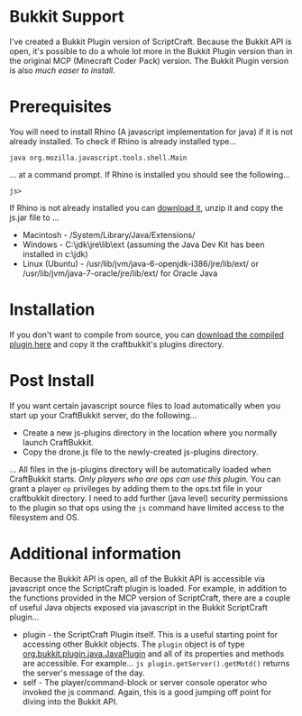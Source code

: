 Bukkit Support
==============

I've created a Bukkit Plugin version of ScriptCraft. Because the Bukkit API is open, it's possible to do a whole lot more in the Bukkit Plugin version than in the original MCP (Minecraft Coder Pack) version.
The Bukkit Plugin version is also *much easer to install*.

Prerequisites
=============
You will need to install Rhino (A javascript implementation for java) if it is not already installed. 
To check if Rhino is already installed type...

    java org.mozilla.javascript.tools.shell.Main 
    
... at a command prompt. If Rhino is installed you should see the following...

    js> 
    
If Rhino is not already installed you can [download it][1], unzip it and copy the js.jar file to ...

 * Macintosh - /System/Library/Java/Extensions/
 * Windows - C:\jdk\jre\lib\ext (assuming the Java Dev Kit has been installed in c:\jdk)
 * Linux (Ubuntu) - /usr/lib/jvm/java-6-openjdk-i386/jre/lib/ext/ or /usr/lib/jvm/java-7-oracle/jre/lib/ext/ for Oracle Java

[1]: https://developer.mozilla.org/en/RhinoDownload

Installation
============
If you don't want to compile from source, you can [download the compiled plugin here][dl] and copy it the craftbukkit's plugins directory.

Post Install
============
If you want certain javascript source files to load automatically when you start up your CraftBukkit server, do the following...

 * Create a new js-plugins directory in the location where you normally launch CraftBukkit.
 * Copy the drone.js file to the newly-created js-plugins directory.

... All files in the js-plugins directory will be automatically loaded when CraftBukkit starts.
*Only players who are ops can use this plugin.* You can grant a player `op` privileges by adding them to the ops.txt file in your craftbukkit directory.
I need to add further (java level) security permissions to the plugin so that ops using the `js` command have limited access to the filesystem and OS.

Additional information
======================
Because the Bukkit API is open, all of the Bukkit API is accessible via javascript once the ScriptCraft plugin is loaded. For example, in addition to the functions provided in the MCP version of ScriptCraft, there are a couple of useful Java objects exposed via javascript in the Bukkit ScriptCraft plugin...

 * plugin - the ScriptCraft Plugin itself. This is a useful starting point for accessing other Bukkit objects. The `plugin` object is of type [org.bukkit.plugin.java.JavaPlugin][api] and all of its properties and methods are accessible. For example... `js plugin.getServer().getMotd()` returns the server's message of the day.
 * self - The player/command-block or server console operator who invoked the js command. Again, this is a good jumping off point for diving into the Bukkit API.

[dl]: http://walterhiggins.net/blog/files/scriptcraft.jar
[api]: http://jd.bukkit.org/apidocs/org/bukkit/plugin/java/JavaPlugin.html
